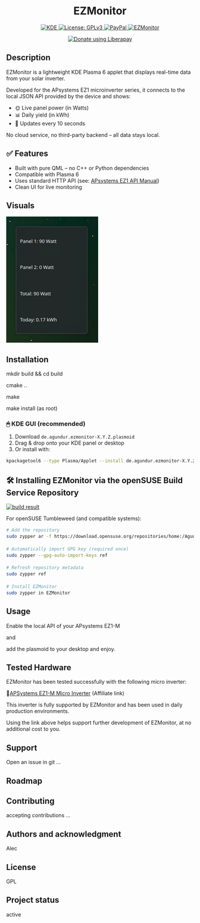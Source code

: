 <div align="center">
  <h1>EZMonitor</h1>
  <a href="https://kde.org/de/">
  <img src="https://img.shields.io/badge/KDE_Plasma-6.1+-blue?style=flat&logo=kde" alt="KDE">
</a>
 <a href="https://www.gnu.org/licenses/gpl-3.0.html">
  <img src="https://img.shields.io/badge/License-GPLv3-blue.svg" alt="License: GPLv3">
</a>
  <a href="https://paypal.me/agundur">
  <img src="https://img.shields.io/badge/donate-PayPal-%2337a556" alt="PayPal">
</a>
  </a>
  <a href="https://store.kde.org/p/2290729">
  <img src="https://img.shields.io/badge/KDE%20Plasma-1D99F3?logo=kdeplasma&logoColor=fff" alt="EZMonitor">
  

<noscript><a href="https://liberapay.com/Agundur/donate"><img alt="Donate using Liberapay" src="https://liberapay.com/assets/widgets/donate.svg"></a></noscript>
</a></div>

## Description
EZMonitor is a lightweight KDE Plasma 6 applet that displays real-time data from your solar inverter.

Developed for the APsystems EZ1 microinverter series, it connects to the local JSON API provided by the device and shows:
- 🌞 Live panel power (in Watts)
- 📊 Daily yield (in kWh)
- 🔄 Updates every 10 seconds

No cloud service, no third-party backend – all data stays local.

## ✅ Features

- Built with pure QML – no C++ or Python dependencies
- Compatible with Plasma 6
- Uses standard HTTP API (see: [APsystems EZ1 API Manual](https://forum.iobroker.net/assets/uploads/files/1701255814508-apsystems-ez1-local-api-user-manual.pdf))
- Clean UI for live monitoring



## Visuals
![psystems EZ1 power output](EzMonitor.png)



## Installation
mkdir build && cd build

cmake ..

make

make install (as root)


### 🖱 KDE GUI (recommended)

1. Download `de.agundur.ezmonitor-X.Y.Z.plasmoid`
2. Drag & drop onto your KDE panel or desktop
3. Or install with:

```bash
kpackagetool6 --type Plasma/Applet --install de.agundur.ezmonitor-X.Y.Z.plasmoid
```

## 🛠️ Installing EZMonitor via the openSUSE Build Service Repository

[![build result](https://build.opensuse.org/projects/home:Agundur/packages/EZMonitor/badge.svg?type=default)](https://build.opensuse.org/package/show/home:Agundur/EZMonitor)

For openSUSE Tumbleweed (and compatible systems):

```bash
# Add the repository
sudo zypper ar -f https://download.opensuse.org/repositories/home:/Agundur/openSUSE_Tumbleweed/home:Agundur.repo

# Automatically import GPG key (required once)
sudo zypper --gpg-auto-import-keys ref

# Refresh repository metadata
sudo zypper ref

# Install EZMonitor
sudo zypper in EZMonitor
```


## Usage
Enable the local API of your APsystems EZ1-M

and 

add the plasmoid to your desktop and enjoy.


## Tested Hardware

EZMonitor has been tested successfully with the following micro inverter:

🛒[APSystems EZ1-M Micro Inverter](https://amzn.to/4jGRqBY)  (Affiliate link)

This inverter is fully supported by EZMonitor and has been used in daily production environments.

Using the link above helps support further development of EZMonitor, at no additional cost to you.



## Support
Open an issue in git ...




## Roadmap


## Contributing
accepting contributions ...





## Authors and acknowledgment
Alec

## License
GPL


## Project status
active
